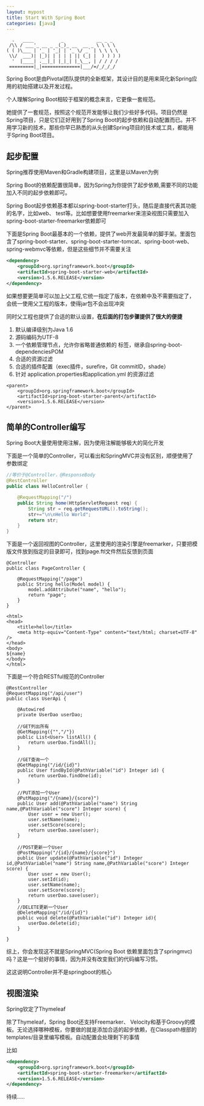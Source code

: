 ```yaml
---
layout: mypost
title: Start With Spring Boot
categories: [java]
---
```


```
  .   ____          _            __ _ _
 /\\ / ___'_ __ _ _(_)_ __  __ _ \ \ \ \
( ( )\___ | '_ | '_| | '_ \/ _` | \ \ \ \
 \\/  ___)| |_)| | | | | || (_| |  ) ) ) )
  '  |____| .__|_| |_|_| |_\__, | / / / /
 =========|_|==============|___/=/_/_/_/
```

Spring Boot是由Pivotal团队提供的全新框架，其设计目的是用来简化新Spring应用的初始搭建以及开发过程。

个人理解Spring Boot相较于框架的概念来言，它更像一套规范。

她提供了一套规范，按照这个规范开发能够让我们少些好多代码。项目仍然是Spring项目，只是它们正好用到了Spring Boot的起步依赖和自动配置而已。并不用学习新的技术，那些你早已熟悉的从头创建Spring项目的技术或工具，都能用于Spring Boot项目。

## 起步配置

Spring推荐使用Maven和Gradle构建项目，这里是以Maven为例

Spring Boot的依赖配置很简单，因为Spring为你提供了起步依赖,需要不同的功能加入不同的起步依赖即可。

Spring Boot起步依赖基本都以spring-boot-starter打头，随后是直接代表其功能的名字，比如web、 test等。比如想要使用freemarker来渲染视图只需要加入spring-boot-starter-freemarker依赖即可

下面是Spring Boot最基本的一个依赖，提供了web开发最简单的脚手架。里面包含了spring-boot-starter、spring-boot-starter-tomcat、spring-boot-web、spring-webmvc等依赖，但是这些细节并不需要关注

```xml
<dependency>
	<groupId>org.springframework.boot</groupId>
	<artifactId>spring-boot-starter-web</artifactId>
	<version>1.5.6.RELEASE</version>
</dependency>
```

如果想要更简单可以加上父工程,它统一指定了版本，在依赖中及不需要指定了，会统一使用父工程的版本，使得jar包不会出现冲突

同时父工程也提供了合适的默认设置，**在后面的打包步骤提供了很大的便捷**

1. 默认编译级别为Java 1.6
2. 源码编码为UTF-8
3. 一个依赖管理节点，允许你省略普通依赖的 <version>标签，继承自spring-boot-dependenciesPOM
4. 合适的资源过滤
5. 合适的插件配置（exec插件，surefire，Git commitID，shade）
6. 针对 application.properties和application.yml 的资源过滤

```
<parent>
	<groupId>org.springframework.boot</groupId>
	<artifactId>spring-boot-starter-parent</artifactId>
	<version>1.5.6.RELEASE</version>
</parent>
```

## 简单的Controller编写

Spring Boot大量使用使用注解，因为使用注解能够极大的简化开发

下面是一个简单的Controller，可以看出和SpringMVC并没有区别，顺便使用了参数绑定

```java
//等价于@Controller，@ResponseBody
@RestController
public class HelloController {

	@RequestMapping("/")
	public String home(HttpServletRequest req) {
		String str = req.getRequestURL().toString();
		str+="\n\nHello World";
		return str;
	}
}
```

下面是一个返回视图的Controller，这里使用的渲染引擎是freemarker，只要把模版文件放到指定的目录即可，找到page.ftl文件然后反馈到页面

```
@Controller
public class PageController {
	
	@RequestMapping("/page")
	public String hello(Model model) {
		model.addAttribute("name", "hello");
		return "page";
	}
}

<html>
<head>
    <title>hello</title>
    <meta http-equiv="Content-Type" content="text/html; charset=UTF-8" />
</head>
<body>
${name}
</body>
</html> 
```

下面是一个符合RESTful规范的Controller

```
@RestController
@RequestMapping("/api/user")
public class UserApi {
	
	@Autowired
	private UserDao userDao;
	
	//GET列出所有
	@GetMapping({"","/"})
	public List<User> listAll() {
		return userDao.findAll();
	}
	
	//GET查询一个
	@GetMapping("/id/{id}")
	public User findById(@PathVariable("id") Integer id) {
		return userDao.findOne(id);
	}

	//PUT添加一个User
	@PutMapping("/{name}/{score}")
	public User add(@PathVariable("name") String name,@PathVariable("score") Integer score) {
		User user = new User();
		user.setName(name);
		user.setScore(score);
		return userDao.save(user);
	}
	
	//POST更新一个User
	@PostMapping("/{id}/{name}/{score}")
	public User update(@PathVariable("id") Integer id,@PathVariable("name") String name,@PathVariable("score") Integer score) {
		User user = new User();
		user.setId(id);
		user.setName(name);
		user.setScore(score);
		return userDao.save(user);
	}
	//DELETE更新一个User
	@DeleteMapping("/id/{id}")
	public void delete(@PathVariable("id") Integer id){
		userDao.delete(id);
	}

}
```

综上，你会发现这不就是SpringMVC(Spring Boot 依赖里面包含了springmvc)吗？这是一个挺好的事情，因为并没有改变我们的代码编写习惯。

这这说明Controller并不是springboot的核心

## 视图渲染

Spring钦定了Thymeleaf

除了Thymeleaf，Spring Boot还支持Freemarker、 Velocity和基于Groovy的模板。无论选择哪种模板，你要做的就是添加合适的起步依赖，在Classpath根部的templates/目录里编写模板。自动配置会处理剩下的事情

比如

```xml
<dependency>
	<groupId>org.springframework.boot</groupId>
	<artifactId>spring-boot-starter-freemarker</artifactId>
	<version>1.5.6.RELEASE</version>
</dependency>
```

待续.....
